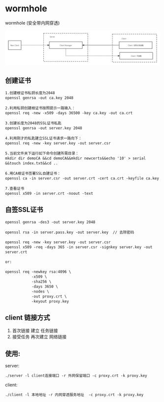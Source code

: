 # wormhole
wormhole  (安全带内网穿透)

![](./doc/Wormhole.png)

## 创建证书

``` 
1.创建根证书私钥长度为2048
openssl genrsa -out ca.key 2048

2.利用私钥创建根证书按照提示一路输入：
openssl req -new -x509 -days 36500 -key ca.key -out ca.crt

3.创建长度为2048的SSL证书私匙
openssl genrsa -out server.key 2048

4.利用刚才的私匙建立SSL证书请求一路向下：
openssl req -new -key server.key -out server.csr

5.当前文件夹下运行如下命令创建所需目录：
mkdir dir demoCA &&cd demoCA&&mkdir newcerts&&echo '10' > serial &&touch index.txt&&cd ..

6.用CA根证书签署SSL自建证书：
openssl ca -in server.csr -out server.crt -cert ca.crt -keyfile ca.key

7.查看证书
openssl x509 -in server.crt -noout -text
```

## 自签SSL证书

``` 
openssl genrsa -des3 -out server.key 2048

openssl rsa -in server.pass.key -out server.key  // 去除密码

openssl req -new -key server.key -out server.csr
openssl x509 -req -days 365 -in server.csr -signkey server.key -out server.crt

or:

openssl req -newkey rsa:4096 \
            -x509 \
            -sha256 \
            -days 3650 \
            -nodes \
            -out proxy.crt \
            -keyout proxy.key
```

## client 链接方式

1. 首次链接 建立 任务链接
2. 接受任务 再次建立 网络链接

## 使用:

server:
``` 
./server -l client连接端口 -r 外网保留端口 -c proxy.crt -k proxy.key
```

client:
``` 
./client -l 本地地址 -r 内网穿透服务地址  -c proxy.crt -k proxy.key
```
